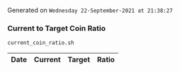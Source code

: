 Generated on `Wednesday 22-September-2021 at 21:38:27`

### Current to Target Coin Ratio
`current_coin_ratio.sh`

Date|Current|Target|Ratio
---|---|---|---
